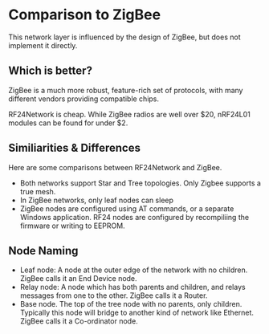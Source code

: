# Comparison to ZigBee
This network layer is influenced by the design of ZigBee, but does not implement it
directly.

## Which is better?
ZigBee is a much more robust, feature-rich set of protocols, with many different vendors
providing compatible chips.

RF24Network is cheap.  While ZigBee radios are well over $20, nRF24L01 modules can be found
for under $2.

## Similiarities & Differences
Here are some comparisons between RF24Network and ZigBee.

- Both networks support Star and Tree topologies.  Only Zigbee supports a true mesh.
- In ZigBee networks, only leaf nodes can sleep
- ZigBee nodes are configured using AT commands, or a separate Windows application.
RF24 nodes are configured by recompiliing the firmware or writing to EEPROM.

## Node Naming
- Leaf node: A node at the outer edge of the network with no children.  ZigBee calls it
an End Device node.
- Relay node: A node which has both parents and children, and relays messages from one
to the other.  ZigBee calls it a Router.
- Base node.  The top of the tree node with no parents, only children.  Typically this node
will bridge to another kind of network like Ethernet.  ZigBee calls it a Co-ordinator node.
